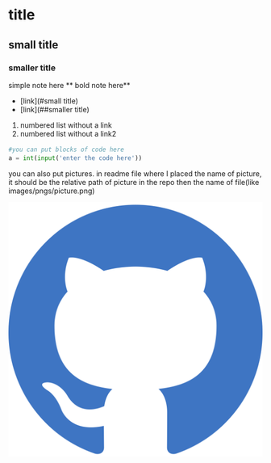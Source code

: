 # title

## small title

### smaller title

simple note here
** bold note here**
- [link](#small title)
- [link](##smaller title)

1. numbered list without a link
2. numbered list without a link2


   
```python
#you can put blocks of code here
a = int(input('enter the code here'))
```



you can also put pictures. in readme file where I placed the name of picture,
it should be the relative path of picture in the repo then the name of file(like images/pngs/picture.png)

![name for picture](github-color.svg)
